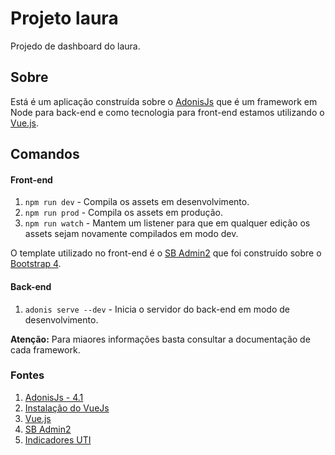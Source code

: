 # Projeto laura
Projedo de dashboard do laura.

## Sobre
Está é um aplicação construída sobre o [AdonisJs](https://adonisjs.com/docs/4.1/installation)
que é um framework em Node para back-end e como tecnologia para front-end estamos utilizando 
o [Vue.js](https://vuejs.org/).

## Comandos

#### Front-end
1. `npm run dev` - Compila os assets em desenvolvimento.
2. `npm run prod` - Compila os assets em produção.
3. `npm run watch` - Mantem um listener para que em qualquer edição os assets sejam novamente compilados em modo dev.

O template utilizado no front-end é o [SB Admin2](https://startbootstrap.com/themes/sb-admin-2/) que foi construído sobre o [Bootstrap 4](https://getbootstrap.com/).

#### Back-end
1. `adonis serve --dev` - Inicia o servidor do back-end em modo de desenvolvimento.


**Atenção:** Para miaores informações basta consultar a documentação de cada framework.

### Fontes
1. [AdonisJs - 4.1](https://adonisjs.com/docs/4.1/installation)
2. [Instalação do VueJs](https://dev.to/michi/build-fullstack-javascript-apps-with-adonis-and-vue-3edc)
3. [Vue.js](https://vuejs.org/)
4. [SB Admin2](https://startbootstrap.com/themes/sb-admin-2/)
5. [Indicadores UTI](http://www.cremeb.org.br/wp-content/uploads/2018/10/lsp_8f5fe1ee8405b1f27a8670100ae72312_151018-031155.pdf)